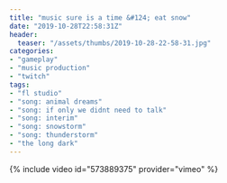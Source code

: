 ```yaml
---
title: "music sure is a time &#124; eat snow"
date: "2019-10-28T22:58:31Z"
header:
  teaser: "/assets/thumbs/2019-10-28-22-58-31.jpg"
categories:
- "gameplay"
- "music production"
- "twitch"
tags:
- "fl studio"
- "song: animal dreams"
- "song: if only we didnt need to talk"
- "song: interim"
- "song: snowstorm"
- "song: thunderstorm"
- "the long dark"
---
```

{% include video id="573889375" provider="vimeo" %}
